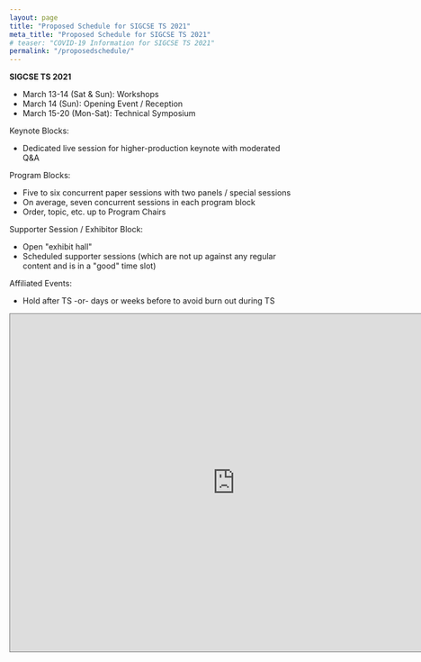 ```yaml
---
layout: page
title: "Proposed Schedule for SIGCSE TS 2021"
meta_title: "Proposed Schedule for SIGCSE TS 2021"
# teaser: "COVID-19 Information for SIGCSE TS 2021"
permalink: "/proposedschedule/"
---
```


__SIGCSE TS 2021__

* March 13-14 (Sat & Sun): Workshops
* March 14 (Sun): Opening Event / Reception
* March 15-20 (Mon-Sat): Technical Symposium

Keynote Blocks:
* Dedicated live session for higher-production keynote with moderated Q&A

Program Blocks:
* Five to six concurrent paper sessions with two panels / special sessions 
* On average, seven concurrent sessions in each program block
* Order, topic, etc. up to Program Chairs

Supporter Session / Exhibitor Block:
* Open "exhibit hall"
* Scheduled supporter sessions (which are not up against any regular content and is in a "good" time slot)

Affiliated Events:
* Hold after TS -or- days or weeks before to avoid burn out during TS

<iframe src="https://calendar.google.com/calendar/embed?height=600&amp;wkst=1&amp;bgcolor=%23ffffff&amp;ctz=America%2FNew_York&amp;src=Y2kyOXF1OGlsMWozMWc4bnFibG91bXJsc2tAZ3JvdXAuY2FsZW5kYXIuZ29vZ2xlLmNvbQ&amp;color=%233F51B5&amp;mode=WEEK&amp;dates=20210314/20210320" style="border:solid 1px #777" width="800" height="600" frameborder="0" scrolling="no"></iframe>